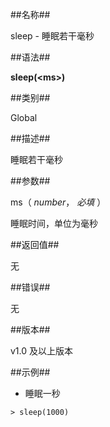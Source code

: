 
##名称##

sleep - 睡眠若干毫秒

##语法##

**sleep(\<ms\>)**

##类别##

Global

##描述##

睡眠若干毫秒

##参数##

ms（ *number*， *必填* ）

睡眠时间，单位为毫秒

##返回值##

无

##错误##

无

##版本##

v1.0 及以上版本

##示例##

- 睡眠一秒

 ```lang-javascript
 > sleep(1000)
 ```